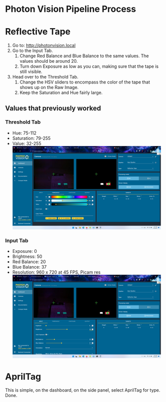 # Photon Vision Pipeline Process

# Reflective Tape
1. Go to: http://photonvision.local
1. Go to the Input Tab.
    1. Change Red Balance and Blue Balance to the same values. The values should be around 20.
    1. Turn down Exposure as low as you can, making sure that the tape is still visible.
1. Head over to the Threshold Tab.
    1. Change the HSV sliders to encompass the color of the tape that shows up on the Raw Image.
    1. Keep the Saturation and Hue fairly large.



## Values that previously worked

### Threshold Tab
* Hue: 75-112
* Saturation: 79-255
* Value: 32-255
![Threshold Tab](PhotonVisionPipeline_images/threshold-tab.png)
### Input Tab
* Exposure: 0
* Brightness: 50
* Red Balance: 20
* Blue Balance: 37
* Resolution: 960 x 720 at 45 FPS, Picam res
![Input Tab](PhotonVisionPipeline_images/input-tab.png)

# AprilTag

This is simple, on the dashboard, on the side panel, select AprilTag for type. Done.

